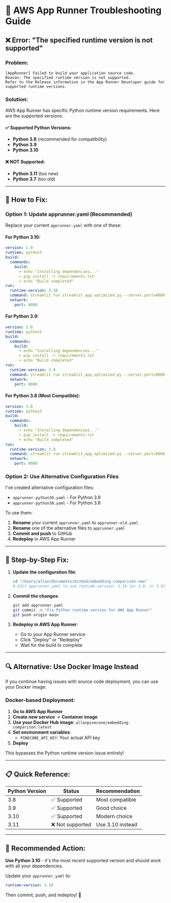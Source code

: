 # 🔧 AWS App Runner Troubleshooting Guide

## ❌ **Error: "The specified runtime version is not supported"**

### **Problem:**
```
[AppRunner] Failed to build your application source code. 
Reason: The specified runtime version is not supported. 
Refer to the Release information in the App Runner Developer guide for supported runtime versions.
```

### **Solution:**

AWS App Runner has specific Python runtime version requirements. Here are the supported versions:

#### **✅ Supported Python Versions:**
- **Python 3.8** (recommended for compatibility)
- **Python 3.9** 
- **Python 3.10**

#### **❌ NOT Supported:**
- **Python 3.11** (too new)
- **Python 3.7** (too old)

---

## 🔧 **How to Fix:**

### **Option 1: Update apprunner.yaml (Recommended)**

Replace your current `apprunner.yaml` with one of these:

#### **For Python 3.10:**
```yaml
version: 1.0
runtime: python3
build:
  commands:
    build:
      - echo "Installing dependencies..."
      - pip install -r requirements.txt
      - echo "Build completed"
run:
  runtime-version: 3.10
  command: streamlit run streamlit_app_optimized.py --server.port=8080 --server.address=0.0.0.0 --server.headless=true
  network:
    port: 8080
```

#### **For Python 3.9:**
```yaml
version: 1.0
runtime: python3
build:
  commands:
    build:
      - echo "Installing dependencies..."
      - pip install -r requirements.txt
      - echo "Build completed"
run:
  runtime-version: 3.9
  command: streamlit run streamlit_app_optimized.py --server.port=8080 --server.address=0.0.0.0 --server.headless=true
  network:
    port: 8080
```

#### **For Python 3.8 (Most Compatible):**
```yaml
version: 1.0
runtime: python3
build:
  commands:
    build:
      - echo "Installing dependencies..."
      - pip install -r requirements.txt
      - echo "Build completed"
run:
  runtime-version: 3.8
  command: streamlit run streamlit_app_optimized.py --server.port=8080 --server.address=0.0.0.0 --server.headless=true
  network:
    port: 8080
```

### **Option 2: Use Alternative Configuration Files**

I've created alternative configuration files:
- `apprunner-python39.yaml` - For Python 3.9
- `apprunner-python38.yaml` - For Python 3.8

To use them:
1. **Rename** your current `apprunner.yaml` to `apprunner-old.yaml`
2. **Rename** one of the alternative files to `apprunner.yaml`
3. **Commit and push** to GitHub
4. **Redeploy** in AWS App Runner

---

## 🚀 **Step-by-Step Fix:**

1. **Update the configuration file**:
   ```bash
   cd "/Users/allan/Documents/GitHub/embedding-comparison-new"
   # Edit apprunner.yaml to use runtime-version: 3.10 (or 3.9, or 3.8)
   ```

2. **Commit the changes**:
   ```bash
   git add apprunner.yaml
   git commit -m "Fix Python runtime version for AWS App Runner"
   git push origin main
   ```

3. **Redeploy in AWS App Runner**:
   - Go to your App Runner service
   - Click "Deploy" or "Redeploy"
   - Wait for the build to complete

---

## 🔍 **Alternative: Use Docker Image Instead**

If you continue having issues with source code deployment, you can use your Docker image:

### **Docker-based Deployment:**

1. **Go to AWS App Runner**
2. **Create new service** → **Container image**
3. **Use your Docker Hub image**: `allanpinecone/embedding-comparison:latest`
4. **Set environment variables**:
   - `PINECONE_API_KEY`: Your actual API key
5. **Deploy**

This bypasses the Python runtime version issue entirely!

---

## 📋 **Quick Reference:**

| Python Version | Status | Recommendation |
|----------------|--------|----------------|
| 3.8            | ✅ Supported | Most compatible |
| 3.9            | ✅ Supported | Good choice |
| 3.10           | ✅ Supported | Modern choice |
| 3.11           | ❌ Not supported | Use 3.10 instead |

---

## 🎯 **Recommended Action:**

**Use Python 3.10** - it's the most recent supported version and should work with all your dependencies.

Update your `apprunner.yaml` to:
```yaml
runtime-version: 3.10
```

Then commit, push, and redeploy! 🚀
